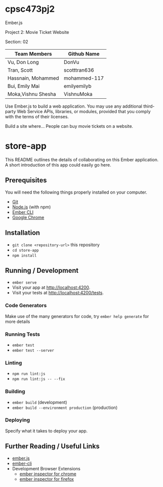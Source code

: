 # cpsc473pj2
Ember.js

Project 2: Movie Ticket Website

Section: 02

| Team Members              | Github Name   |
| -------------             | ------------- |
| Vu, Don Long              | DonVu         |
| Tran, Scott               | scotttran636  |
| Hassnain, Mohammed        | mohammed-117  |
| Bui, Emily Mai            | emilyemilyb   |
| Moka,Vishnu Shesha        | VishnuMoka    |

Use Ember.js to build a web application. You may use any additional third-party Web Service APIs, libraries, or modules, provided that you comply with the terms of their licenses.

Build a site where...
People can buy movie tickets on a website.



# store-app

This README outlines the details of collaborating on this Ember application.
A short introduction of this app could easily go here.

## Prerequisites

You will need the following things properly installed on your computer.

* [Git](https://git-scm.com/)
* [Node.js](https://nodejs.org/) (with npm)
* [Ember CLI](https://ember-cli.com/)
* [Google Chrome](https://google.com/chrome/)

## Installation

* `git clone <repository-url>` this repository
* `cd store-app`
* `npm install`

## Running / Development

* `ember serve`
* Visit your app at [http://localhost:4200](http://localhost:4200).
* Visit your tests at [http://localhost:4200/tests](http://localhost:4200/tests).

### Code Generators

Make use of the many generators for code, try `ember help generate` for more details

### Running Tests

* `ember test`
* `ember test --server`

### Linting

* `npm run lint:js`
* `npm run lint:js -- --fix`

### Building

* `ember build` (development)
* `ember build --environment production` (production)

### Deploying

Specify what it takes to deploy your app.

## Further Reading / Useful Links

* [ember.js](https://emberjs.com/)
* [ember-cli](https://ember-cli.com/)
* Development Browser Extensions
  * [ember inspector for chrome](https://chrome.google.com/webstore/detail/ember-inspector/bmdblncegkenkacieihfhpjfppoconhi)
  * [ember inspector for firefox](https://addons.mozilla.org/en-US/firefox/addon/ember-inspector/)
